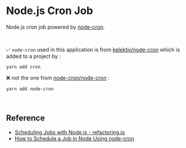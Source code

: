 # Node.js Cron Job

Node.js cron job powered by [node-cron](https://github.com/kelektiv/node-cron).

<br />

✅ `node-cron` used in this application is from [kelektiv/node-cron](https://github.com/kelektiv/node-cron) which is added to a project by :
```
yarn add cron
```

❌ not the one from [node-cron/node-cron](https://github.com/node-cron/node-cron) :
```
yarn add node-cron
```

<br />

## Reference

- [Scheduling Jobs with Node.js - refactoring.io](https://reflectoring.io/schedule-cron-job-in-node/)
- [How to Schedule a Job in Node Using node-cron](https://www.freecodecamp.org/news/schedule-a-job-in-node-with-nodecron/)
